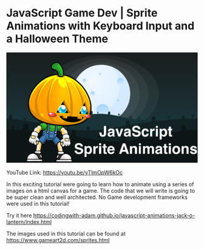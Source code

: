 # JavaScript Game Dev | Sprite Animations with Keyboard Input and a Halloween Theme

![alt text](images/cover%202.png)


YouTube Link: https://youtu.be/yTlmOpW6kOc

In this exciting tutorial were going to learn how to animate using a series of images on a html canvas for a game. The code that we will write is going to be super clean and well architected. No Game development frameworks were used in this tutorial!

Try it here
https://codingwith-adam.github.io/javascript-animations-jack-o-lantern/index.html

The images used in this tutorial can be found at
https://www.gameart2d.com/sprites.html
